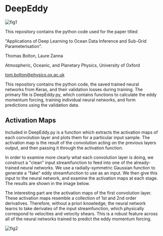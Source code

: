 # DeepEddy

![fig1](intro.png)

This repository contains the python code used for the paper titled 

"Applications of Deep Learning to Ocean Data Inference and Sub-Grid 
Parameterisation". 

Thomas Bolton, Laure Zanna

Atmospheric, Oceanic, and Planetary Physics, University of Oxford 

tom.bolton@physics.ox.ac.uk

This repository contains the python code, the saved trained neural networks from Keras, and their validation losses during training. The primary file is DeepEddy.py, which contains functions to calculate the eddy momentum forcing, training individual neural networks, and form predictions using the validation data.

## Activation Maps

Included in DeepEddy.py is a function which extracts the activation maps of each convolution layer and plots them for a particular input sample. The activation map is the result of the convolution acting on the previous layers output, and then passing it through the activation function.

In order to examine more clearly what each convolution layer is doing, we construct a "clean" input streamfunction to feed into one of the already-trained neural networks. We use a radially-symmetric Gaussian function to generate a "fake" eddy streamfunction to use as an input. We then give this input to the neural network, and examine the activation maps at each stage. The results are shown in the image below.

The interesting part are the activation maps of the first convolution layer. These activation maps resemble a collection of 1st and 2nd order derivatives. Therefore, without a priori knowledge, the neural network learns to take derivates of the input streamfunction, which physically correspond to velocities and velocity shears. This is a robust feature across all of the neural networks trained to predict the eddy momentum forcing.


![fig2](activationMaps.png)

